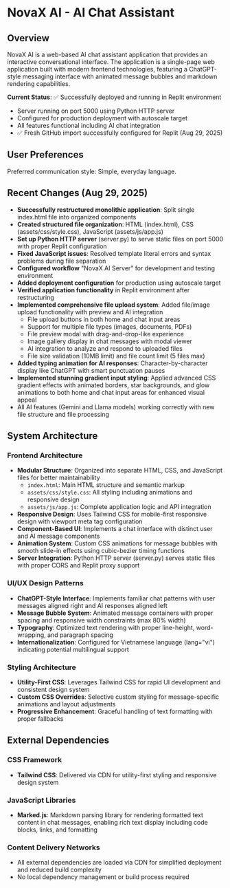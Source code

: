 # NovaX AI - AI Chat Assistant

## Overview

NovaX AI is a web-based AI chat assistant application that provides an interactive conversational interface. The application is a single-page web application built with modern frontend technologies, featuring a ChatGPT-style messaging interface with animated message bubbles and markdown rendering capabilities.

**Current Status**: ✅ Successfully deployed and running in Replit environment
- Server running on port 5000 using Python HTTP server  
- Configured for production deployment with autoscale target
- All features functional including AI chat integration
- ✅ Fresh GitHub import successfully configured for Replit (Aug 29, 2025)

## User Preferences

Preferred communication style: Simple, everyday language.

## Recent Changes (Aug 29, 2025)

- **Successfully restructured monolithic application**: Split single index.html file into organized components
- **Created structured file organization**: HTML (index.html), CSS (assets/css/style.css), JavaScript (assets/js/app.js)
- **Set up Python HTTP server** (server.py) to serve static files on port 5000 with proper Replit configuration
- **Fixed JavaScript issues**: Resolved template literal errors and syntax problems during file separation
- **Configured workflow** "NovaX AI Server" for development and testing environment
- **Added deployment configuration** for production using autoscale target
- **Verified application functionality** in Replit environment after restructuring
- **Implemented comprehensive file upload system**: Added file/image upload functionality with preview and AI integration
  - File upload buttons in both home and chat input areas
  - Support for multiple file types (images, documents, PDFs)
  - File preview modal with drag-and-drop-like experience
  - Image gallery display in chat messages with modal viewer
  - AI integration to analyze and respond to uploaded files
  - File size validation (10MB limit) and file count limit (5 files max)
- **Added typing animation for AI responses**: Character-by-character display like ChatGPT with smart punctuation pauses
- **Implemented stunning gradient input styling**: Applied advanced CSS gradient effects with animated borders, star backgrounds, and glow animations to both home and chat input areas for enhanced visual appeal
- All AI features (Gemini and Llama models) working correctly with new file structure and file processing

## System Architecture

### Frontend Architecture
- **Modular Structure**: Organized into separate HTML, CSS, and JavaScript files for better maintainability
  - `index.html`: Main HTML structure and semantic markup
  - `assets/css/style.css`: All styling including animations and responsive design
  - `assets/js/app.js`: Complete application logic and API integration
- **Responsive Design**: Uses Tailwind CSS for mobile-first responsive design with viewport meta tag configuration
- **Component-Based UI**: Implements a chat interface with distinct user and AI message components
- **Animation System**: Custom CSS animations for message bubbles with smooth slide-in effects using cubic-bezier timing functions
- **Server Integration**: Python HTTP server (server.py) serves static files with proper CORS and Replit proxy support

### UI/UX Design Patterns
- **ChatGPT-Style Interface**: Implements familiar chat patterns with user messages aligned right and AI responses aligned left
- **Message Bubble System**: Animated message containers with proper spacing and responsive width constraints (max 80% width)
- **Typography**: Optimized text rendering with proper line-height, word-wrapping, and paragraph spacing
- **Internationalization**: Configured for Vietnamese language (lang="vi") indicating potential multilingual support

### Styling Architecture
- **Utility-First CSS**: Leverages Tailwind CSS for rapid UI development and consistent design system
- **Custom CSS Overrides**: Selective custom styling for message-specific animations and layout adjustments
- **Progressive Enhancement**: Graceful handling of text formatting with proper fallbacks

## External Dependencies

### CSS Framework
- **Tailwind CSS**: Delivered via CDN for utility-first styling and responsive design system

### JavaScript Libraries
- **Marked.js**: Markdown parsing library for rendering formatted text content in chat messages, enabling rich text display including code blocks, links, and formatting

### Content Delivery Networks
- All external dependencies are loaded via CDN for simplified deployment and reduced build complexity
- No local dependency management or build process required